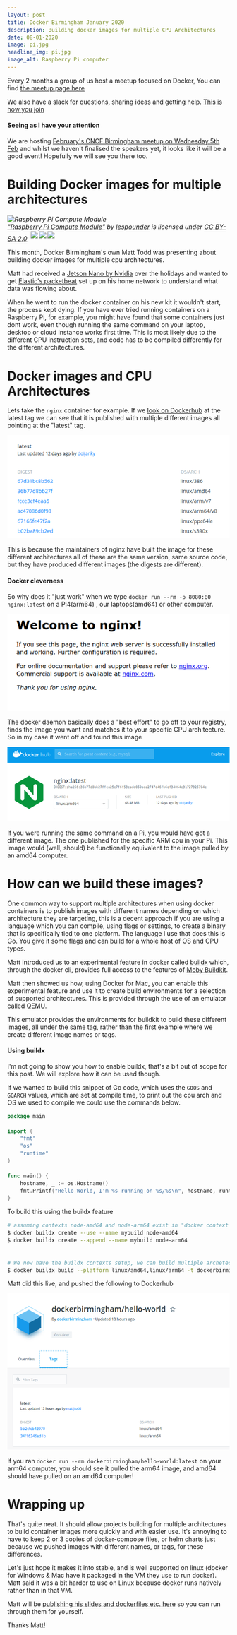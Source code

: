```yaml
---
layout: post
title: Docker Birmingham January 2020
description: Building docker images for multiple CPU Architectures
date: 08-01-2020
image: pi.jpg
headline_img: pi.jpg
image_alt: Raspberry Pi computer
---
```


Every 2 months a group of us host a meetup focused on Docker, You can find [the meetup page here](https://www.meetup.com/Docker-Birmingham/)

We also have a slack for questions, sharing ideas and getting help. [This is how you join](https://join.slack.com/t/docker-birmingham/shared_invite/enQtMzc3MTAyMzYwMzg5LWIzYzlkY2FlNmJjZDk0NjgwMGNkMjM1ODVkNzU3M)

#### Seeing as I have your attention

We are hosting [February's CNCF Birmingham meetup on Wednesday 5th Feb](https://www.meetup.com/Cloud-Native-Birmingham/events/267773567/)
and whilst we haven't finalised the speakers yet, it looks like it will be a good event! Hopefully we will see you there 
too.

# Building Docker images for multiple architectures

<p style="font-size: 0.9rem;font-style: italic;"><img style="display: block;" src="https://farm3.staticflickr.com/2907/14050434430_c8929e270f_b.jpg" alt="Raspberry Pi Compute Module"><a href="https://www.flickr.com/photos/45703688@N07/14050434430">"Raspberry Pi Compute Module"</a><span> by <a href="https://www.flickr.com/photos/45703688@N07">lespounder</a></span> is licensed under <a href="https://creativecommons.org/licenses/by-sa/2.0/?ref=ccsearch&atype=html" style="margin-right: 5px;">CC BY-SA 2.0</a><a href="https://creativecommons.org/licenses/by-sa/2.0/?ref=ccsearch&atype=html" target="_blank" rel="noopener noreferrer" style="display: inline-block;white-space: none;margin-top: 2px;margin-left: 3px;height: 22px !important;"><img style="height: inherit;margin-right: 3px;display: inline-block;" src="https://search.creativecommons.org/static/img/cc_icon.svg" /><img style="height: inherit;margin-right: 3px;display: inline-block;" src="https://search.creativecommons.org/static/img/cc-by_icon.svg" /><img style="height: inherit;margin-right: 3px;display: inline-block;" src="https://search.creativecommons.org/static/img/cc-sa_icon.svg" /></a></p>

This month, Docker Birmingham's own Matt Todd was presenting about building docker images for multiple cpu architectures.

Matt had received a [Jetson Nano by Nvidia](https://developer.nvidia.com/embedded/jetson-nano-developer-kit) over the 
holidays and wanted to get [Elastic's packetbeat](https://www.elastic.co/products/beats/packetbeat)
set up on his home network to understand what data was flowing about. 

When he went to run the docker container on his new kit it wouldn't start, the process kept dying. If you have ever tried
running containers on a Raspberry Pi, for example, you might have found that some containers just dont work, even though 
running the same command on your laptop, desktop or cloud instance works first time. This is most likely due to the 
different CPU instruction sets, and code has to be compiled differently for the different architectures.


# Docker images and CPU Architectures
Lets take the `nginx` container for example. If we [look on Dockerhub](https://hub.docker.com/_/nginx?tab=tags) at the 
latest tag we can see that it is published with multiple different images all pointing at the "latest" tag. 

![nginx latest tag dockerhub, multiple arch/os values](/images/nginx-os-arch.png)

This is because the maintainers of nginx have built the image for these different architectures all of these are the same 
version, same source code, but they have produced different images (the digests are different). 

#### Docker cleverness 
So why does it "just work" when we type `docker run --rm -p 8080:80 nginx:latest` on a Pi4(arm64) , our laptops(amd64) or
 other computer.

![nginx splash screen](/images/nginx-splash.png)

The docker daemon basically does a "best effort" to go off to your registry, finds the image you want and matches it to 
your specific CPU architecture. So in my case it went off and found this image 

![nginx latest for amd64](/images/nginx-latest.png)

If you were running the same command on a Pi, you would have got a different image. The one published for the specific 
ARM cpu in your Pi. This image would (well, should) be functionally equivalent to the image pulled by an amd64 computer.

# How can we build these images?

One common way to support multiple architectures when using docker containers is to publish images with different names
depending on which architecture they are targeting, this is a decent approach if you are using a language which you can 
compile, using flags or settings, to create a binary that is specifically tied to one platform. The language I use that 
does this is Go. You give it some flags and can build for a whole host of OS and CPU types.

Matt introduced us to an experimental feature in docker called [buildx](https://docs.docker.com/buildx/working-with-buildx/)
which, through the docker cli, provides full access to the features of [Moby Buildkit](https://github.com/moby/buildkit).

Matt then showed us how, using Docker for Mac, you can enable this experimental feature and use it to create build environments
for a selection of supported architectures. This is provided through the use of an emulator called [QEMU](https://www.qemu.org/).

This emulator provides the environments for buildkit to build these different images, all under the same tag, rather than
the first example where we create different image names or tags. 

#### Using buildx

I'm not going to show you how to enable buildx, that's a bit out of scope for this post. We will explore how it can be 
used though.

If we wanted to build this snippet of Go code, which uses the `GOOS` and `GOARCH` values, which are set at compile time,
to print out the cpu arch and OS we used to compile we could use the commands below.

```go
package main

import (
	"fmt"
	"os"
	"runtime"
)

func main() {
	hostname, _ := os.Hostname()
	fmt.Printf("Hello World, I'm %s running on %s/%s\n", hostname, runtime.GOOS, runtime.GOARCH)
}
```


To build this using the buildx feature

```sh 
# assuming contexts node-amd64 and node-arm64 exist in "docker context ls"
$ docker buildx create --use --name mybuild node-amd64
$ docker buildx create --append --name mybuild node-arm64


# We now have the buildx contexts setup, we can build multiple archetectures like this!
$ docker buildx build --platform linux/amd64,linux/arm64 -t dockerbirmingham/hello-world:latest .
```


Matt did this live, and pushed the following to Dockerhub

![dockerhub showing multiple images for the same tag](/images/dockerhub-multiple-images.png)


If you ran `docker run --rm dockerbirmingham/hello-world:latest` on your arm64 computer, you should see it pulled 
the arm64 image, and amd64 should have pulled on an amd64 computer!


# Wrapping up

That's quite neat. It should allow projects building for multiple architectures to build container images more quickly and
with easier use. It's annoying to have to keep 2 or 3 copies of docker-compose files, or helm charts just because we 
pushed images with different names, or tags, for these differences.

Let's just hope it makes it into stable, and is well supported on linux (docker for Windows & Mac have it packaged in the
VM they use to run docker). Matt said it was a bit harder to use on Linux because docker runs natively rather than in that
VM. 

Matt will be [publishing his slides and dockerfiles etc. here](https://github.com/docker-birmingham/multi-architecture-builds) so you can run 
through them for yourself.

Thanks Matt! 